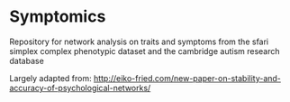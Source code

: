 # Symptomics

Repository for network analysis on traits and symptoms from the sfari simplex complex phenotypic dataset and the cambridge autism research database

Largely adapted from: http://eiko-fried.com/new-paper-on-stability-and-accuracy-of-psychological-networks/ 
